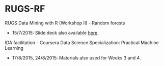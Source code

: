 # RUGS-RF
RUGS Data Mining with R (Workshop II) - Random forests

* 15/7/2015: Slide deck also available [here](http://www.slideshare.net/tohweizhong/r-user-group-singapore-data-mining-with-r-workshop-ii-random-forests).

IDA facilitation - Coursera Data Science Specialization: Practical Machine Learning

* 17/8/2015, 24/8/2015: Materials also used for Weeks 3 and 4.
